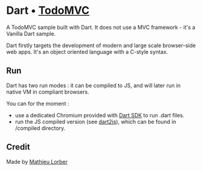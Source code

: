 # Dart • [TodoMVC](http://todomvc.com)

A TodoMVC sample built with Dart. It does not use a MVC framework - it's a Vanilla Dart sample.

Dart firstly targets the development of modern and large scale browser-side web apps. It's an object oriented language with a C-style syntax.

## Run

Dart has two run modes : it can be compiled to JS, and will later run in native VM in compliant browsers.

You can for the moment :
- use a dedicated Chromium provided with [Dart SDK](http://dartlang.org) to run .dart files.
- run the JS compiled version (see [dart2js](http://www.dartlang.org/docs/dart2js/)), which can be found in /compiled directory.

## Credit

Made by [Mathieu Lorber](http://mlorber.net)
